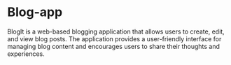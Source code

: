 # Blog-app
BlogIt is a web-based blogging application that allows users to create, edit, and view blog posts. The application provides a user-friendly interface for managing blog content and encourages users to share their thoughts and experiences.
